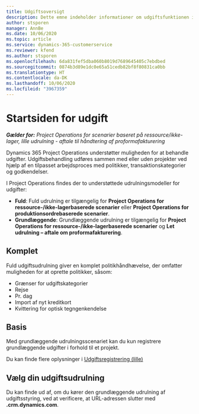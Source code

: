 ```yaml
---
title: Udgiftsoversigt
description: Dette emne indeholder informationer om udgiftsfunktionen i Project Operations.
author: stsporen
manager: AnnBe
ms.date: 10/06/2020
ms.topic: article
ms.service: dynamics-365-customerservice
ms.reviewer: kfend
ms.author: stsporen
ms.openlocfilehash: 6da831fef5dba060b8019d7689645405c7ebdbed
ms.sourcegitcommit: 0874b3d89e1dc0e65a51cedb82bf8f80831ca0bb
ms.translationtype: HT
ms.contentlocale: da-DK
ms.lasthandoff: 10/06/2020
ms.locfileid: "3967359"
---
```

# <a name="expense-home-page"></a>Startsiden for udgift

_**Gælder for:** Project Operations for scenarier baseret på ressource/ikke-lager, lille udrulning - aftale til håndtering af proformafakturering_


Dynamics 365 Project Operations understøtter muligheden for at behandle udgifter. Udgiftsbehandling udføres sammen med eller uden projekter ved hjælp af en tilpasset arbejdsproces med politikker, transaktionskategorier og godkendelser.

I Project Operations findes der to understøttede udrulningsmodeller for udgifter: 

- **Fuld**: Fuld udrulning er tilgængelig for **Project Operations for ressource-/ikke-lagerbaserede scenarier** eller **Project Operations for produktionsordrebaserede scenarier**.
- **Grundlæggende**: Grundlæggende udrulning er tilgængelig for **Project Operations for ressource-/ikke-lagerbaserede scenarier** og **Let udrulning – aftale om proformafakturering**.

## <a name="full"></a>Komplet 
Fuld udgiftsudrulning giver en komplet politikhåndhævelse, der omfatter muligheden for at oprette politikker, såsom:

  - Grænser for udgiftskategorier
  - Rejse
  - Pr. dag
  - Import af nyt kreditkort
  - Kvittering for optisk tegngenkendelse

## <a name="basic"></a>Basis 
Med grundlæggende udrulningsscenariet kan du kun registrere grundlæggende udgifter i forhold til et projekt. 

Du kan finde flere oplysninger i [Udgiftsregistrering (lille)](basic-expense.md)

## <a name="determine-your-expense-deployment"></a>Vælg din udgiftsudrulning
Du kan finde ud af, om du kører den grundlæggende udrulning af udgiftsstyring, ved at verificere, at URL-adressen slutter med **.crm.dynamics.com**. 
